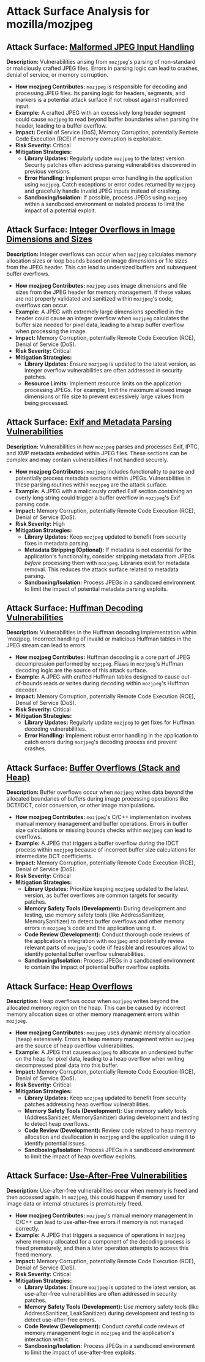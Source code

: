 # Attack Surface Analysis for mozilla/mozjpeg

## Attack Surface: [Malformed JPEG Input Handling](./attack_surfaces/malformed_jpeg_input_handling.md)

**Description:** Vulnerabilities arising from `mozjpeg`'s parsing of non-standard or maliciously crafted JPEG files. Errors in parsing logic can lead to crashes, denial of service, or memory corruption.
*   **How mozjpeg Contributes:** `mozjpeg` is responsible for decoding and processing JPEG files. Its parsing logic for headers, segments, and markers is a potential attack surface if not robust against malformed input.
*   **Example:** A crafted JPEG with an excessively long header segment could cause `mozjpeg` to read beyond buffer boundaries when parsing the header, leading to a buffer overflow.
*   **Impact:** Denial of Service (DoS), Memory Corruption, potentially Remote Code Execution (RCE) if memory corruption is exploitable.
*   **Risk Severity:** Critical
*   **Mitigation Strategies:**
    *   **Library Updates:** Regularly update `mozjpeg` to the latest version. Security patches often address parsing vulnerabilities discovered in previous versions.
    *   **Error Handling:** Implement proper error handling in the application using `mozjpeg`. Catch exceptions or error codes returned by `mozjpeg` and gracefully handle invalid JPEG inputs instead of crashing.
    *   **Sandboxing/Isolation:** If possible, process JPEGs using `mozjpeg` within a sandboxed environment or isolated process to limit the impact of a potential exploit.

## Attack Surface: [Integer Overflows in Image Dimensions and Sizes](./attack_surfaces/integer_overflows_in_image_dimensions_and_sizes.md)

**Description:** Integer overflows can occur when `mozjpeg` calculates memory allocation sizes or loop bounds based on image dimensions or file sizes from the JPEG header. This can lead to undersized buffers and subsequent buffer overflows.
*   **How mozjpeg Contributes:** `mozjpeg` uses image dimensions and file sizes from the JPEG header for memory management. If these values are not properly validated and sanitized within `mozjpeg`'s code, overflows can occur.
*   **Example:** A JPEG with extremely large dimensions specified in the header could cause an integer overflow when `mozjpeg` calculates the buffer size needed for pixel data, leading to a heap buffer overflow when processing the image.
*   **Impact:** Memory Corruption, potentially Remote Code Execution (RCE), Denial of Service (DoS).
*   **Risk Severity:** Critical
*   **Mitigation Strategies:**
    *   **Library Updates:** Ensure `mozjpeg` is updated to the latest version, as integer overflow vulnerabilities are often addressed in security patches.
    *   **Resource Limits:** Implement resource limits on the application processing JPEGs. For example, limit the maximum allowed image dimensions or file size to prevent excessively large values from being processed.

## Attack Surface: [Exif and Metadata Parsing Vulnerabilities](./attack_surfaces/exif_and_metadata_parsing_vulnerabilities.md)

**Description:**  Vulnerabilities in how `mozjpeg` parses and processes Exif, IPTC, and XMP metadata embedded within JPEG files. These sections can be complex and may contain vulnerabilities if not handled securely.
*   **How mozjpeg Contributes:** `mozjpeg` includes functionality to parse and potentially process metadata sections within JPEGs. Vulnerabilities in these parsing routines within `mozjpeg` are the attack surface.
*   **Example:** A JPEG with a maliciously crafted Exif section containing an overly long string could trigger a buffer overflow in `mozjpeg`'s Exif parsing code.
*   **Impact:** Memory Corruption, potentially Remote Code Execution (RCE), Denial of Service (DoS).
*   **Risk Severity:** High
*   **Mitigation Strategies:**
    *   **Library Updates:** Keep `mozjpeg` updated to benefit from security fixes in metadata parsing.
    *   **Metadata Stripping (Optional):** If metadata is not essential for the application's functionality, consider stripping metadata from JPEGs *before* processing them with `mozjpeg`. Libraries exist for metadata removal. This reduces the attack surface related to metadata parsing.
    *   **Sandboxing/Isolation:** Process JPEGs in a sandboxed environment to limit the impact of potential metadata parsing exploits.

## Attack Surface: [Huffman Decoding Vulnerabilities](./attack_surfaces/huffman_decoding_vulnerabilities.md)

**Description:** Vulnerabilities in the Huffman decoding implementation within `mozjpeg. Incorrect handling of invalid or malicious Huffman tables in the JPEG stream can lead to errors.
*   **How mozjpeg Contributes:** Huffman decoding is a core part of JPEG decompression performed by `mozjpeg`.  Flaws in `mozjpeg`'s Huffman decoding logic are the source of this attack surface.
*   **Example:** A JPEG with crafted Huffman tables designed to cause out-of-bounds reads or writes during decoding within `mozjpeg`'s Huffman decoder.
*   **Impact:** Memory Corruption, potentially Remote Code Execution (RCE), Denial of Service (DoS).
*   **Risk Severity:** Critical
*   **Mitigation Strategies:**
    *   **Library Updates:** Regularly update `mozjpeg` to get fixes for Huffman decoding vulnerabilities.
    *   **Error Handling:** Implement robust error handling in the application to catch errors during `mozjpeg`'s decoding process and prevent crashes.

## Attack Surface: [Buffer Overflows (Stack and Heap)](./attack_surfaces/buffer_overflows__stack_and_heap_.md)

**Description:**  Buffer overflows occur when `mozjpeg` writes data beyond the allocated boundaries of buffers during image processing operations like DCT/IDCT, color conversion, or other image manipulations.
*   **How mozjpeg Contributes:** `mozjpeg`'s C/C++ implementation involves manual memory management and buffer operations. Errors in buffer size calculations or missing bounds checks within `mozjpeg` can lead to overflows.
*   **Example:** A JPEG that triggers a buffer overflow during the IDCT process within `mozjpeg` because of incorrect buffer size calculations for intermediate DCT coefficients.
*   **Impact:** Memory Corruption, potentially Remote Code Execution (RCE), Denial of Service (DoS).
*   **Risk Severity:** Critical
*   **Mitigation Strategies:**
    *   **Library Updates:**  Prioritize keeping `mozjpeg` updated to the latest version, as buffer overflows are common targets for security patches.
    *   **Memory Safety Tools (Development):**  During development and testing, use memory safety tools (like AddressSanitizer, MemorySanitizer) to detect buffer overflows and other memory errors in `mozjpeg`'s code and the application using it.
    *   **Code Review (Development):** Conduct thorough code reviews of the application's integration with `mozjpeg` and potentially review relevant parts of `mozjpeg`'s code (if feasible and resources allow) to identify potential buffer overflow vulnerabilities.
    *   **Sandboxing/Isolation:**  Process JPEGs in a sandboxed environment to contain the impact of potential buffer overflow exploits.

## Attack Surface: [Heap Overflows](./attack_surfaces/heap_overflows.md)

**Description:** Heap overflows occur when `mozjpeg` writes beyond the allocated memory region on the heap. This can be caused by incorrect memory allocation sizes or other memory management errors within `mozjpeg`.
*   **How mozjpeg Contributes:** `mozjpeg` uses dynamic memory allocation (heap) extensively. Errors in heap memory management within `mozjpeg` are the source of heap overflow vulnerabilities.
*   **Example:** A JPEG that causes `mozjpeg` to allocate an undersized buffer on the heap for pixel data, leading to a heap overflow when writing decompressed pixel data into this buffer.
*   **Impact:** Memory Corruption, potentially Remote Code Execution (RCE), Denial of Service (DoS).
*   **Risk Severity:** Critical
*   **Mitigation Strategies:**
    *   **Library Updates:**  Keep `mozjpeg` updated to benefit from security patches addressing heap overflow vulnerabilities.
    *   **Memory Safety Tools (Development):** Use memory safety tools (AddressSanitizer, MemorySanitizer) during development and testing to detect heap overflows.
    *   **Code Review (Development):** Review code related to heap memory allocation and deallocation in `mozjpeg` and the application using it to identify potential issues.
    *   **Sandboxing/Isolation:** Process JPEGs in a sandboxed environment to limit the impact of heap overflow exploits.

## Attack Surface: [Use-After-Free Vulnerabilities](./attack_surfaces/use-after-free_vulnerabilities.md)

**Description:** Use-after-free vulnerabilities occur when memory is freed and then accessed again. In `mozjpeg`, this could happen if memory used for image data or internal structures is prematurely freed.
*   **How mozjpeg Contributes:**  `mozjpeg`'s manual memory management in C/C++ can lead to use-after-free errors if memory is not managed correctly.
*   **Example:** A JPEG that triggers a sequence of operations in `mozjpeg` where memory allocated for a component of the decoding process is freed prematurely, and then a later operation attempts to access this freed memory.
*   **Impact:** Memory Corruption, potentially Remote Code Execution (RCE), Denial of Service (DoS).
*   **Risk Severity:** Critical
*   **Mitigation Strategies:**
    *   **Library Updates:**  Ensure `mozjpeg` is updated to the latest version, as use-after-free vulnerabilities are often addressed in security patches.
    *   **Memory Safety Tools (Development):** Use memory safety tools (like AddressSanitizer, LeakSanitizer) during development and testing to detect use-after-free errors.
    *   **Code Review (Development):** Conduct careful code reviews of memory management logic in `mozjpeg` and the application's interaction with it.
    *   **Sandboxing/Isolation:** Process JPEGs in a sandboxed environment to limit the impact of use-after-free exploits.

